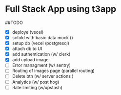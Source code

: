 # Full Stack App using t3app

##TODO
- [x] deploye (vecel)
- [x] scfold with basic data mock ()
- [x] setup db (vecel /postgresql)
- [x] attach db to UI 
- [x] add authentication (w/ clerk)
- [x] add upload image 
- [ ] Error managment (w/ sentry)
- [ ] Routing of images page (parallel routing)
- [ ] Delete btn (w/ server actions )
- [ ] Analytics (w/ post hog)
- [ ] Rate limiting (w/upstash)